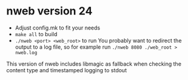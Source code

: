 # nweb version 24
 * Adjust config.mk to fit your needs
 * `make all` to build
 * `./nweb <port> <web_root>` to run
   You probably want to redirect the output to a log file, so for example run
   `./nweb 8080 ./web_root > nweb.log`

This version of nweb includes libmagic as fallback when checking the content type and timestamped logging to stdout
